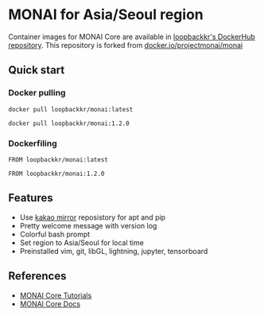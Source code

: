 # MONAI for Asia/Seoul region

Container images for MONAI Core are available in [loopbackkr's DockerHub repository](https://hub.docker.com/r/loopbackkr/monai). This repository is forked from [docker.io/projectmonai/monai](https://hub.docker.com/r/projectmonai/monai/)

## Quick start

### Docker pulling

`docker pull loopbackkr/monai:latest`

`docker pull loopbackkr/monai:1.2.0`

### Dockerfiling

`FROM loopbackkr/monai:latest`

`FROM loopbackkr/monai:1.2.0`

## Features

* Use [kakao mirror](https://mirror.kakao.com/) reposistory for apt and pip
* Pretty welcome message with version log
* Colorful bash prompt
* Set region to Asia/Seoul for local time
* Preinstalled vim, git, libGL, lightning, jupyter, tensorboard

## References

* [MONAI Core Tutorials](https://github.com/Project-MONAI/tutorials)
* [MONAI Core Docs](https://docs.monai.io/en/stable/)
